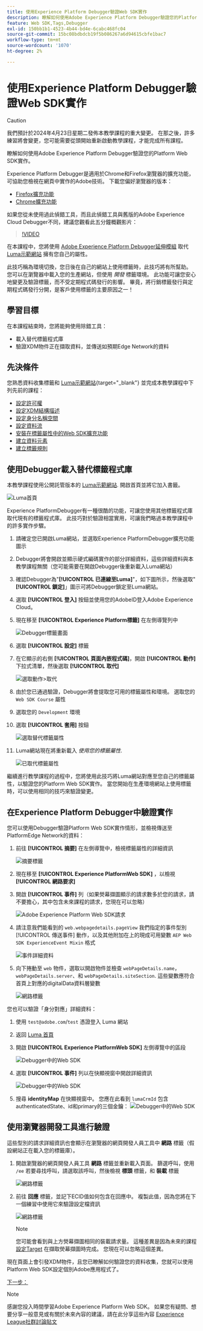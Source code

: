 ```yaml
---
title: 使用Experience Platform Debugger驗證Web SDK實作
description: 瞭解如何使用Adobe Experience Platform Debugger驗證您的Platform Web SDK實作。 本課程屬於「使用Web SDK實作Adobe Experience Cloud」教學課程的一部分。
feature: Web SDK,Tags,Debugger
exl-id: 150bb1b1-4523-4b44-bd4e-6cabc468fc04
source-git-commit: 15bc08bdbdcb19f5b086267a6d94615cbfe1bac7
workflow-type: tm+mt
source-wordcount: '1070'
ht-degree: 2%

---
```


# 使用Experience Platform Debugger驗證Web SDK實作


>[!CAUTION]
>
>我們預計於2024年4月23日星期二發佈本教學課程的重大變更。 在那之後，許多練習將會變更，您可能需要從頭開始重新啟動教學課程，才能完成所有課程。

瞭解如何使用Adobe Experience Platform Debugger驗證您的Platform Web SDK實作。

Experience Platform Debugger是適用於Chrome和Firefox瀏覽器的擴充功能，可協助您檢視在網頁中實作的Adobe技術。 下載您偏好瀏覽器的版本：

* [Firefox擴充功能](https://addons.mozilla.org/zh-TW/firefox/addon/adobe-experience-platform-dbg/)
* [Chrome擴充功能](https://chrome.google.com/webstore/detail/adobe-experience-platform/bfnnokhpnncpkdmbokanobigaccjkpob)

如果您從未使用過此偵錯工具，而且此偵錯工具與舊版的Adobe Experience Cloud Debugger不同，建議您觀看此五分鐘概觀影片：

>[!VIDEO](https://video.tv.adobe.com/v/32156?learn=on)

在本課程中，您將使用 [Adobe Experience Platform Debugger延伸模組](https://chromewebstore.google.com/detail/adobe-experience-platform/bfnnokhpnncpkdmbokanobigaccjkpob) 取代 [Luma示範網站](https://luma.enablementadobe.com/content/luma/us/en.html) 擁有您自己的屬性。

此技巧稱為環境切換，您日後在自己的網站上使用標籤時，此技巧將有所幫助。 您可以在瀏覽器中載入您的生產網站，但使用 *開發* 標籤環境。 此功能可讓您安心地變更及驗證標籤，而不受定期程式碼發行的影響。 畢竟，將行銷標籤發行與定期程式碼發行分開，是客戶使用標籤的主要原因之一！

## 學習目標

在本課程結束時，您將能夠使用除錯工具：

* 載入替代標籤程式庫
* 驗證XDM物件正在擷取資料，並傳送如預期Edge Network的資料

## 先決條件

您熟悉資料收集標籤和 [Luma示範網站](https://luma.enablementadobe.com/content/luma/us/en.html){target="_blank"} 並完成本教學課程中下列先前的課程：

* [設定許可權](configure-permissions.md)
* [設定XDM結構描述](configure-schemas.md)
* [設定身分名稱空間](configure-identities.md)
* [設定資料流](configure-datastream.md)
* [安裝在標籤屬性中的Web SDK擴充功能](install-web-sdk.md)
* [建立資料元素](create-data-elements.md)
* [建立標籤規則](create-tag-rule.md)


## 使用Debugger載入替代標籤程式庫

本教學課程使用公開託管版本的 [Luma示範網站](https://luma.enablementadobe.com/content/luma/us/en.html). 開啟首頁並將它加入書籤。

![Luma首頁](assets/validate-luma-site.png)

Experience PlatformDebugger有一種很酷的功能，可讓您使用其他標籤程式庫取代現有的標籤程式庫。 此技巧對於驗證相當實用，可讓我們略過本教學課程中的許多實作步驟。

1. 請確定您已開啟Luma網站，並選取Experience PlatformDebugger擴充功能圖示
1. Debugger將會開啟並顯示硬式編碼實作的部分詳細資料，這些詳細資料與本教學課程無關（您可能需要在開啟Debugger後重新載入Luma網站）
1. 確認Debugger為&quot;**[!UICONTROL 已連線至Luma]**&quot;，如下圖所示，然後選取&quot;**[!UICONTROL 鎖定]**」圖示可將Debugger鎖定至Luma網站。
1. 選取 **[!UICONTROL 登入]** 按鈕並使用您的AdobeID登入Adobe Experience Cloud。
1. 現在移至 **[!UICONTROL Experience Platform標籤]** 在左側導覽列中

   ![Debugger標籤畫面](assets/validate-launch-screen.png)

1. 選取 **[!UICONTROL 設定]** 標籤
1. 在它顯示的右側 **[!UICONTROL 頁面內嵌程式碼]**，開啟 **[!UICONTROL 動作]** 下拉式清單，然後選取 **[!UICONTROL 取代]**

   ![選取動作>取代](assets/validate-switch-environment.png)

1. 由於您已通過驗證，Debugger將會提取您可用的標籤屬性和環境。 選取您的 `Web SDK Course` 屬性
1. 選取您的 `Development` 環境
1. 選取 **[!UICONTROL 套用]** 按鈕

   ![選取替代標籤屬性](assets/validate-switch-selection.png)

1. Luma網站現在將重新載入 _使用您的標籤屬性_.

   ![已取代標籤屬性](assets/validate-switch-success.png)

繼續進行教學課程的過程中，您將使用此技巧將Luma網站對應至您自己的標籤屬性，以驗證您的Platform Web SDK實作。 當您開始在生產環境網站上使用標籤時，可以使用相同的技巧來驗證變更。

## 在Experience Platform Debugger中驗證實作

您可以使用Debugger驗證Platform Web SDK實作情形，並檢視傳送至PlatformEdge Network的資料：

1. 前往 **[!UICONTROL 摘要]** 在左側導覽中，檢視標籤屬性的詳細資訊

   ![摘要標籤](assets/validate-summary.png)

1. 現在移至 **[!UICONTROL Experience PlatformWeb SDK]** ，以檢視 **[!UICONTROL 網路要求]**
1. 開啟 **[!UICONTROL 事件]** 列（如果熒幕擷圖顯示的請求數多於您的請求，請不要擔心，其中包含未來課程的請求，您現在可以忽略）

   ![Adobe Experience Platform Web SDK請求](assets/validate-aep-screen.png)

1. 請注意我們能看到的 `web.webpagedetails.pageView` 我們指定的事件型別 [!UICONTROL 傳送事件] 動作，以及其他附加在上的現成可用變數 `AEP Web SDK ExperienceEvent Mixin` 格式

   ![事件詳細資料](assets/validate-event-pageViews.png)

1. 向下捲動至 `web` 物件，選取以開啟物件並檢查 `webPageDetails.name`， `webPageDetails.server`、和 `webPageDetails.siteSection`. 這些變數應符合首頁上對應的digitalData資料層變數

   ![網路標籤](assets/validate-xdm-content.png)

您也可以驗證「身分對應」詳細資料：

1. 使用 `test@adobe.com`/`test` 憑證登入 Luma 網站

1. 返回 [Luma 首頁](https://luma.enablementadobe.com/content/luma/us/en.html)

1. 開啟 **[!UICONTROL Experience PlatformWeb SDK]** 左側導覽中的區段

   ![Debugger中的Web SDK](assets/identity-debugger-websdk-dark.png)

1. 選取 **[!UICONTROL 事件]** 列以在快顯視窗中開啟詳細資訊

   ![Debugger中的Web SDK](assets/identity-deugger-websdk-event-dark.png)

1. 搜尋 **identityMap** 在快顯視窗中。 您應在此看到 `lumaCrmId` 包含authenticatedState、id和primary的三個金鑰：
   ![Debugger中的Web SDK](assets/identity-deugger-websdk-event-lumaCrmId-dark.png)


## 使用瀏覽器開發工具進行驗證

這些型別的請求詳細資訊也會顯示在瀏覽器的網頁開發人員工具中 **網路** 標籤（假設網站正在載入您的標籤庫）。

1. 開啟瀏覽器的網頁開發人員工具 **網路** 標籤並重新載入頁面。 篩選呼叫，使用 `/ee` 若要尋找呼叫，請選取該呼叫，然後檢視 **標頭** 標籤，和 **裝載** 標籤

   ![網路標籤](assets/validate-dev-console.png)

1. 前往 **回應** 標籤，並記下ECID值如何包含在回應中。 複製此值，因為您將在下一個練習中使用它來驗證設定檔資訊

   ![網路標籤](assets/validate-dev-console-ecid.png)

   >[!NOTE]
   >
   >    您可能會看到與上方熒幕擷圖相同的裝載請求量。 這種差異是因為未來的課程 [設定Target](setup-target.md) 在擷取熒幕擷圖時完成。 您現在可以忽略這個差異。

現在頁面上會引發XDM物件，且您已瞭解如何驗證您的資料收集，您就可以使用Platform Web SDK設定個別Adobe應用程式了。

[下一步： ](setup-experience-platform.md)

>[!NOTE]
>
>感謝您投入時間學習Adobe Experience Platform Web SDK。 如果您有疑問、想要分享一般意見或有關於未來內容的建議，請在此分享這些內容 [Experience League社群討論貼文](https://experienceleaguecommunities.adobe.com/t5/adobe-experience-platform-launch/tutorial-discussion-implement-adobe-experience-cloud-with-web/td-p/444996)
